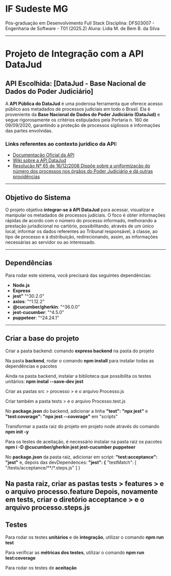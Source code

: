 # IF Sudeste MG
Pós-graduação em Desenvolvimento Full Stack
Disciplina: DFS03007 - Engenharia de Software - T01 (2025.2)
Aluna: Lidia M. de Bem B. da Silva

---

# Projeto de Integração com a API DataJud

## API Escolhida: [DataJud - Base Nacional de Dados do Poder Judiciário]

A **API Pública do DataJud** é uma poderosa ferramenta que oferece acesso público aos metadados de processos judiciais em todo o Brasil. Ela é proveniente da **Base Nacional de Dados do Poder Judiciário (DataJud)** e segue rigorosamente os critérios estipulados pela Portaria n. 160 de 09/09/2020, garantindo a proteção de processos sigilosos e informações das partes envolvidas.

### Links referentes ao contexto jurídico da API:
- [Documentação Oficial da API](https://www.cnj.jus.br/sistemas/datajud/api-publica/)
- [Wiki sobre a API DataJud](https://datajud-wiki.cnj.jus.br/api-publica/)
- [Resolução Nº 65 de 16/12/2008 Dispõe sobre a uniformização do número dos processos nos órgãos do Poder Judiciário e dá outras providências](https://atos.cnj.jus.br/atos/detalhar/atos-normativos?documento=119)

---


## Objetivo do Sistema

O projeto objetiva **integrar-se à API DataJud** para acessar, visualizar e manipular os metadados de processos judiciais. O foco é obter informações rápidas de acordo com o número do processo informado, melhorando a prestação jurisdicional no cartório, possibilitando, através de um único local, informar os dados referentes ao Tribunal responsável, à classe, ao tipo de processo e à distribuição, redirecionando, assim, as informações necessárias ao servidor ou ao interessado.

---

## Dependências

Para rodar este sistema, você precisará das seguintes dependências:

- **Node.js** 
- **Express**
- **jest"** "^30.2.0"
- **axios**: "^1.12.2"
- **@cucumber/gherkin**: "^36.0.0"
- **jest-cucumber**: "^4.5.0"
- **puppeteer**: "^24.24.1"


---

## Criar a base do projeto

Criar a pasta backend: comando **express backend** na pasta do projeto

Na pasta **backend**, rodar o comando **npm install** para instalar todas as dependências e pacotes

Ainda na pasta backend, instalar a biblioteca que possibilita os testes unitários: **npm instal --save-dev jest**

Criar as pastas src > processo > e o arquivo Processo.js

Criar também a pasta tests > e o arquivo Processo.test.js

No **package.json** do backend, adicionar a linha  **"test": "npx jest"** e **"test:coverage": "npx jest --coverage"** em "scripts"

Transformar a pasta raiz do projeto em projeto node através do comando **npm init -y**

Para os testes de aceitação, é necessário instalar na pasta raiz os pacotes **npm i -D @cucumber/gherkin jest jest-cucumber puppeteer**

No **package.json** da pasta raiz, adicionar em script: **"test:acceptance": "jest"** e, depois das devDependences:
**"jest": {**
    "testMatch": [
      "<rootDir>/tests/acceptance/**/*.steps.js"
    ]
}

Na pasta raiz, criar as pastas **tests** > **features** > e o arquivo **processo.feature**
Depois, novamente em **tests**, criar o diretório **acceptance** > e o arquivo **processo.steps.js**
---

## Testes

Para rodar os testes **unitários** e de **integração**, utilizar o comando **npm run test**

Para verificar as **métricas dos testes**, utilizar o comando **npm run test:coverage**

Para rodar os testes de **aceitação**